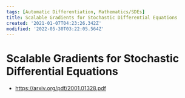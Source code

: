 ```yaml
---
tags: [Automatic Differentiation, Mathematics/SDEs]
title: Scalable Gradients for Stochastic Differential Equations
created: '2021-01-07T04:23:26.342Z'
modified: '2022-05-30T03:22:05.564Z'
---
```


# Scalable Gradients for Stochastic Differential Equations

* https://arxiv.org/pdf/2001.01328.pdf

